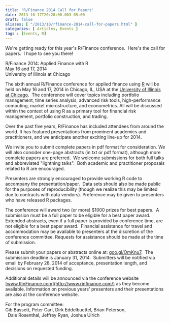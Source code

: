 ```yaml
---
title: 'R/Finance 2014 Call for Papers'
date: 2013-10-17T20:28:00.003-05:00
draft: false
aliases: [ "/2013/10/rfinance-2014-call-for-papers.html" ]
categories: [ Articles, Events ]
tags : [Events, R]
---
```


We're getting ready for this year's R/Finance conference.  Here's the call for papers.  I hope to see you there!  
  
R/Finance 2014: Applied Finance with R  
May 16 and 17, 2014  
University of Illinois at Chicago  
  
The sixth annual R/Finance conference for applied finance using [R](http://draft.blogger.com/) will be held on May 16 and 17, 2014 in Chicago, IL, USA at the [University of Illinois at Chicago](http://www.uic.edu/).  The conference will cover topics including portfolio management, time series analysis, advanced risk tools, high-performance computing, market microstructure, and econometrics. All will be discussed within the context of using R as a primary tool for financial risk management, portfolio construction, and trading.  
  
Over the past five years, R/Finance has included attendees from around the world. It has featured presentations from prominent academics and practitioners, and we anticipate another exciting line-up for 2014.  
  
We invite you to submit complete papers in pdf format for consideration. We will also consider one-page abstracts (in txt or pdf format), although more complete papers are preferred.  We welcome submissions for both full talks and abbreviated "lightning talks".  Both academic and practitioner proposals related to R are encouraged.  
  
Presenters are strongly encouraged to provide working R code to accompany the presentation/paper.  Data sets should also be made public for the purposes of reproducibility (though we realize this may be limited due to contracts with data vendors). Preference may be given to presenters who have released R packages.  
  
The conference will award two (or more) $1000 prizes for best papers.  A submission must be a full paper to be eligible for a best paper award. Extended abstracts, even if a full paper is provided by conference time, are not eligible for a best paper award.  Financial assistance for travel and accommodation may be available to presenters at the discretion of the conference committee. Requests for assistance should be made at the time of submission.  
  
Please submit your papers or abstracts online at: [goo.gl/OmKnu7](http://goo.gl/OmKnu7).  The submission deadline is January 31, 2014.  Submitters will be notified via email by February 28, 2014 of acceptance, presentation length, and decisions on requested funding.  
  
Additional details will be announced via the conference website [www.RinFinance.com](http://www.rinfinance.com/) as they become available. Information on previous years' presenters and their presentations are also at the conference website.  
  
For the program committee:  
Gib Bassett, Peter Carl, Dirk Eddelbuettel, Brian Peterson,  
  Dale Rosenthal, Jeffrey Ryan, Joshua Ulrich
